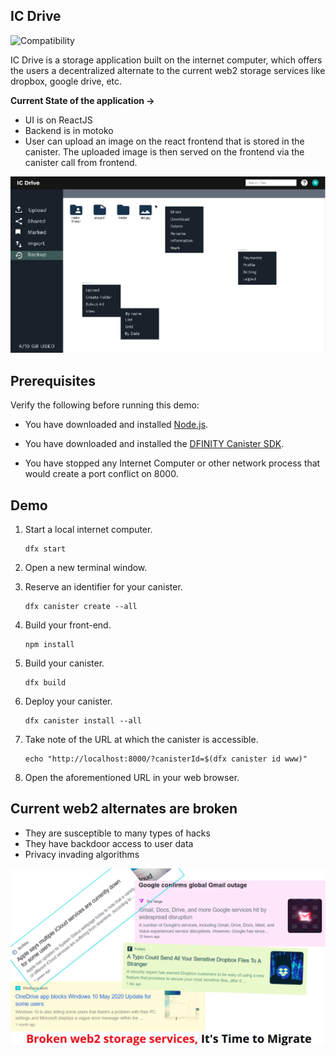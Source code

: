 ## IC Drive

![Compatibility](https://img.shields.io/badge/compatibility-0.7.0-blue)

IC Drive is a storage application built on the internet computer, which offers the users a decentralized alternate to the current web2 storage services like dropbox, google drive, etc. <br>

**Current State of the application ->**
- UI is on ReactJS
- Backend is in motoko
- User can upload an image on the react frontend that is stored in the canister. The uploaded image is then served on the frontend via the canister call from frontend.

![alt text](https://github.com/IC-Drive/ic-drive/blob/master/dashboard.png?raw=true)

## Prerequisites

Verify the following before running this demo:

*  You have downloaded and installed [Node.js](https://nodejs.org).

*  You have downloaded and installed the [DFINITY Canister
   SDK](https://sdk.dfinity.org).

*  You have stopped any Internet Computer or other network process that would
   create a port conflict on 8000.

## Demo

1. Start a local internet computer.

   ```text
   dfx start
   ```

1. Open a new terminal window.

1. Reserve an identifier for your canister.

   ```text
   dfx canister create --all
   ```

1. Build your front-end.

   ```text
   npm install
   ```

1. Build your canister.

   ```text
   dfx build
   ```

1. Deploy your canister.

   ```text
   dfx canister install --all
   ```

1. Take note of the URL at which the canister is accessible.

   ```text
   echo "http://localhost:8000/?canisterId=$(dfx canister id www)"
   ```

1. Open the aforementioned URL in your web browser.

## Current web2 alternates are broken
- They are susceptible to many types of hacks
- They have backdoor access to user data
- Privacy invading algorithms

![alt text](https://github.com/IC-Drive/ic-drive/blob/master/broken-web2-services.png?raw=true)
